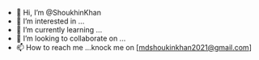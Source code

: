 - 👋 Hi, I’m @ShoukhinKhan
- 👀 I’m interested in ...
- 🌱 I’m currently learning ...
- 💞️ I’m looking to collaborate on ...
- 📫 How to reach me ...knock me on  [mdshoukinkhan2021@gmail.com]

<!---
ShoukhinKhan/ShoukhinKhan is a ✨ special ✨ repository because its `README.md` (this file) appears on your GitHub profile.
You can click the Preview link to take a look at your changes.
--->
